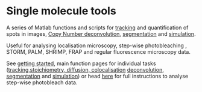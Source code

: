 # Single molecule tools

A series of Matlab functions and scripts for [tracking](tracking.md) and quantification of spots in images, [Copy Number deconvolution](deconvolution.md), [segmentation](segmentation.md) and [simulation](simulation.md).

Useful for analysing localisation microscopy, step-wise photobleaching  , STORM, PALM, SHRIMP, FRAP and regular fluorescence microscopy data.

See [getting started](gettingStarted.md), main function pages for individual tasks ([tracking](tracking.md),[stoichiometry, diffusion, colocalisation](trackAnalysis.md) [deconvolution](deconvolution.md), [segmentation](segmentation.md) and [simulation](simulation.md)) or head [here](fullGuide.md) for full instructions to analyse step-wise photobleach data.
